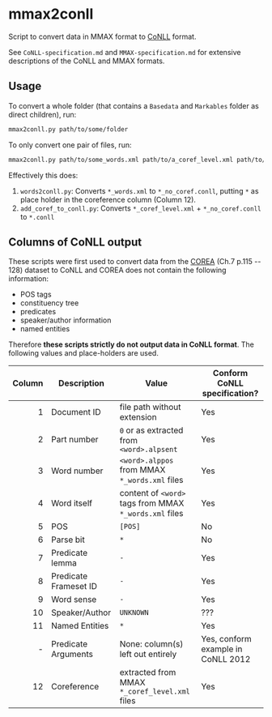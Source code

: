 # mmax2conll
Script to convert data in MMAX format to [CoNLL][] format.

See `CoNLL-specification.md` and `MMAX-specification.md` for extensive descriptions of the CoNLL and MMAX formats.


## Usage

To convert a whole folder (that contains a `Basedata` and `Markables` folder as direct children), run:

```sh
mmax2conll.py path/to/some/folder
```

To only convert one pair of files, run:
```sh
mmax2conll.py path/to/some_words.xml path/to/a_coref_level.xml path/to/output.conll
```

Effectively this does:

 1. `words2conll.py`: Converts `*_words.xml` to `*_no_coref.conll`, putting `*` as place holder in the coreference column (Column 12).
 2. `add_coref_to_conll.py`: Converts `*_coref_level.xml` + `*_no_coref.conll` to `*.conll`



## Columns of CoNLL output
These scripts were first used to convert data from the [COREA][] (Ch.7 p.115 -- 128) dataset to CoNLL and
COREA does not contain the following information:

 - POS tags
 - constituency tree
 - predicates
 - speaker/author information
 - named entities

Therefore **these scripts strictly do not output data in CoNLL format**. The following values and place-holders are used.

Column  | Description           | Value                                                  | Conform CoNLL specification?
---:    | ---                   | ---                                                    | ---
      1 | Document ID           | file path without extension                            | Yes
      2 | Part number           | `0` or as extracted from `<word>.alpsent`              | Yes
      3 | Word number           | `<word>.alppos` from MMAX `*_words.xml` files          | Yes
      4 | Word itself           | content of `<word>` tags from MMAX `*_words.xml` files | Yes
      5 | POS                   | `[POS]`                                                | No
      6 | Parse bit             | `*`                                                    | No
      7 | Predicate lemma       | `-`                                                    | Yes
      8 | Predicate Frameset ID | `-`                                                    | Yes
      9 | Word sense            | `-`                                                    | Yes
     10 | Speaker/Author        | `UNKNOWN`                                              | ???
     11 | Named Entities        | `*`                                                    | Yes
      - | Predicate Arguments   | None: column(s) left out entirely                      | Yes, conform example in CoNLL 2012
     12 | Coreference           | extracted from MMAX `*_coref_level.xml` files          | Yes

[COREA]: https://link.springer.com/book/10.1007/978-3-642-30910-6
[CoNLL]: http://conll.cemantix.org/2012/data.html
